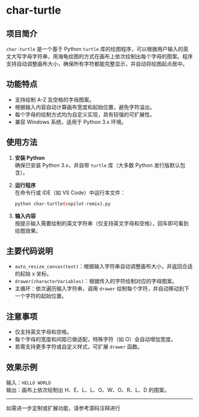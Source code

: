 # char-turtle

## 项目简介

`char-turtle` 是一个基于 Python `turtle` 库的绘图程序，可以根据用户输入的英文大写字母字符串，用海龟绘图的方式在画布上依次绘制出每个字母的图案。程序支持自动调整画布大小，确保所有字符都能完整显示，并自动将绘图起点居中。

## 功能特点

- 支持绘制 A-Z 及空格的字母图案。
- 根据输入内容自动计算画布宽度和起始位置，避免字符溢出。
- 每个字母的绘制方式均为自定义实现，具有较强的可扩展性。
- 兼容 Windows 系统，适用于 Python 3.x 环境。

## 使用方法

1. **安装 Python**  
   确保已安装 Python 3.x，并自带 `turtle` 库（大多数 Python 发行版默认包含）。

2. **运行程序**  
   在命令行或 IDE（如 VS Code）中运行本文件：

   ```bash
   python char-turtle(copilot-remix).py
   ```

3. **输入内容**  
   按提示输入需要绘制的英文字符串（仅支持英文字母和空格），回车即可看到绘图效果。

## 主要代码说明

- `auto_resize_canvas(text)`：根据输入字符串自动调整画布大小，并返回合适的起始 x 坐标。
- `drawer(characterVariables)`：根据传入的字符绘制对应的字母图案。
- 主循环：依次遍历输入字符串，调用 `drawer` 绘制每个字符，并自动移动到下一个字符的起始位置。

## 注意事项

- 仅支持英文字母和空格。
- 每个字母的宽度和间距已做适配，特殊字符（如 O）会自动增加宽度。
- 若需支持更多字符或自定义样式，可扩展 `drawer` 函数。

## 效果示例

输入：`HELLO WORLD`  
输出：画布上依次绘制出 H、E、L、L、O、W、O、R、L、D 的图案。

---

如需进一步定制或扩展功能，请参考源码注释进行